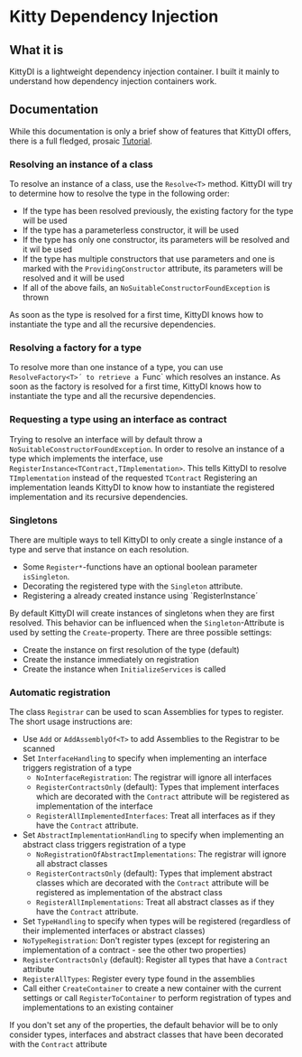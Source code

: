 # Kitty Dependency Injection

## What it is 

KittyDI is a lightweight dependency injection container.
I built it mainly to understand how dependency injection containers work.

## Documentation

While this documentation is only a brief show of features that KittyDI offers, there is a full fledged, prosaic [Tutorial](doc/tutorial.md).

### Resolving an instance of a class

To resolve an instance of a class, use the `Resolve<T>` method. 
KittyDI will try to determine how to resolve the type in the following order:
- If the type has been resolved previously, the existing factory for the type will be used
- If the type has a parameterless constructor, it will be used
- If the type has only one constructor, its parameters will be resolved and it wil be used
- If the type has multiple constructors that use parameters and one is marked with the `ProvidingConstructor` attribute, its parameters will be resolved and it will be used
- If all of the above fails, an `NoSuitableConstructorFoundException` is thrown

As soon as the type is resolved for a first time, KittyDI knows how to instantiate the type and all the recursive dependencies.

### Resolving a factory for a type

To resolve more than one instance of a type, you can use `ResolveFactory<T>´ to retrieve a `Func<T>` which resolves an instance.
As soon as the factory is resolved for a first time, KittyDI knows how to instantiate the type and all the recursive dependencies.

### Requesting a type using an interface as contract

Trying to resolve an interface will by default throw a `NoSuitableConstructorFoundException`.
In order to resolve an instance of a type which implements the interface, use `RegisterInstance<TContract,TImplementation>`.
This tells KittyDI to resolve `TImplementation` instead of the requested `TContract`
Registering an implementation leands KittyDI to know how to instantiate the registered implementation and its recursive dependencies.

### Singletons

There are multiple ways to tell KittyDI to only create a single instance of a type and serve that instance on each resolution.

- Some `Register*`-functions have an optional boolean parameter `isSingleton`.
- Decorating the registered type with the `Singleton` attribute.
- Registering a already created instance using `RegisterInstance´

By default KittyDI will create instances of singletons when they are first resolved. This behavior can be influenced when the `Singleton`-Attribute is used by setting the `Create`-property.
There are three possible settings:

- Create the instance on first resolution of the type (default)
- Create the instance immediately on registration
- Create the instance when `InitializeServices` is called

### Automatic registration

The class `Registrar` can be used to scan Assemblies for types to register.
The short usage instructions are:

- Use `Add` or `AddAssemblyOf<T>` to add Assemblies to the Registrar to be scanned
- Set `InterfaceHandling` to specify when implementing an interface triggers registration of a type
  - `NoInterfaceRegistration`: The registrar will ignore all interfaces 
  - `RegisterContractsOnly` (default): Types that implement interfaces which are decorated with the `Contract` attribute will be registered as implementation of the interface
  - `RegisterAllImplementedInterfaces`: Treat all interfaces as if they have the `Contract` attribute.
- Set `AbstractImplementationHandling` to specify when implementing an abstract class triggers registration of a type
  - `NoRegistrationOfAbstractImplementations`: The registrar will ignore all abstract classes 
  - `RegisterContractsOnly` (default): Types that implement abstract classes which are decorated with the `Contract` attribute will be registered as implementation of the abstract class
  - `RegisterAllImplementations`: Treat all abstract classes as if they have the `Contract` attribute.
- Set `TypeHandling` to specify when types will be registered (regardless of their implemented interfaces or abstract classes)
 - `NoTypeRegistration`: Don't register types (except for registering an implementation of a contract - see the other two properties)
 - `RegisterContractsOnly` (default): Register all types that have a `Contract` attribute
 - `RegisterAllTypes`: Register every type found in the assemblies
- Call either `CreateContainer` to create a new container with the current settings or call `RegisterToContainer` to perform registration of types and implementations to an existing container

If you don't set any of the properties, the default behavior will be to only consider types, interfaces and abstract classes that have been decorated with the `Contract` attribute



